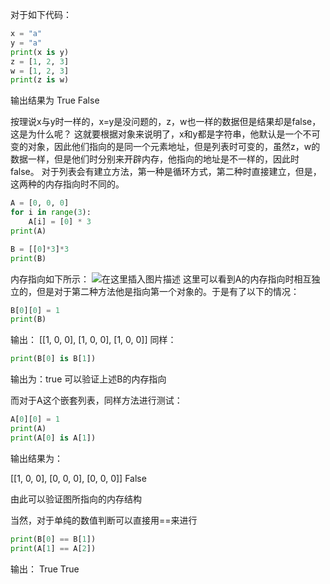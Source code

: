 对于如下代码：
```python
x = "a"
y = "a"
print(x is y)
z = [1, 2, 3]
w = [1, 2, 3]
print(z is w)
```
输出结果为
True
False

按理说x与y时一样的，x=y是没问题的，z，w也一样的数据但是结果却是false，这是为什么呢？
这就要根据对象来说明了，x和y都是字符串，他默认是一个不可变的对象，因此他们指向的是同一个元素地址，但是列表时可变的，虽然z，w的数据一样，但是他们时分别来开辟内存，他指向的地址是不一样的，因此时false。
对于列表会有建立方法，第一种是循环方式，第二种时直接建立，但是，这两种的内存指向时不同的。
```python
A = [0, 0, 0]
for i in range(3):
    A[i] = [0] * 3
print(A)

B = [[0]*3]*3
print(B)
```
内存指向如下所示：
![在这里插入图片描述](https://img-blog.csdnimg.cn/20210115111233441.png)
这里可以看到A的内存指向时相互独立的，但是对于第二种方法他是指向第一个对象的。于是有了以下的情况：


```python
B[0][0] = 1
print(B)
```
输出：
[[1, 0, 0], [1, 0, 0], [1, 0, 0]]
 同样：
 

```python
print(B[0] is B[1])
```
输出为：true
可以验证上述B的内存指向

而对于A这个嵌套列表，同样方法进行测试：

```python
A[0][0] = 1
print(A)
print(A[0] is A[1])
```
输出结果为：

[[1, 0, 0], [0, 0, 0], [0, 0, 0]]
False

由此可以验证图所指向的内存结构

当然，对于单纯的数值判断可以直接用==来进行

```python
print(B[0] == B[1])
print(A[1] == A[2])
```
输出：
True
True